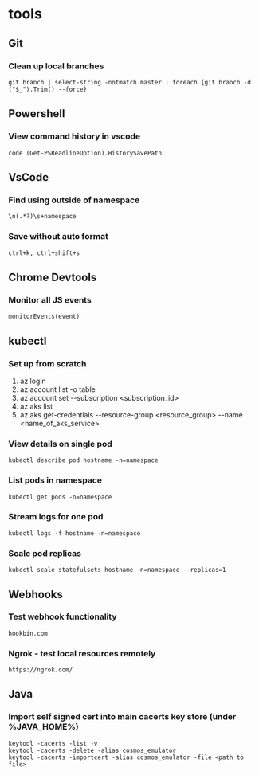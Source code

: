 # tools

## Git

### Clean up local branches
`git branch | select-string -notmatch master | foreach {git branch -d ("$_").Trim() --force}`

## Powershell

### View command history in vscode
`code (Get-PSReadlineOption).HistorySavePath`

## VsCode

### Find using outside of namespace
`\n(.*?)\s+namespace`

### Save without auto format
`ctrl+k, ctrl+shift+s`

## Chrome Devtools

### Monitor all JS events
`monitorEvents(event)`

## kubectl

### Set up from scratch
1. az login
2. az account list -o table
3. az account set --subscription <subscription_id>
4. az aks list
5. az aks get-credentials --resource-group <resource_group> --name <name_of_aks_service>

### View details on single pod
`kubectl describe pod hostname -n=namespace`

### List pods in namespace
`kubectl get pods -n=namespace`

### Stream logs for one pod
`kubectl logs -f hostname -n=namespace`

### Scale pod replicas
`kubectl scale statefulsets hostname -n=namespace --replicas=1`

## Webhooks

### Test webhook functionality
`hookbin.com`

### Ngrok - test local resources remotely
`https://ngrok.com/`

## Java

### Import self signed cert into main cacerts key store (under %JAVA_HOME%)
```
keytool -cacerts -list -v
keytool -cacerts -delete -alias cosmos_emulator
keytool -cacerts -importcert -alias cosmos_emulator -file <path to file>
```
